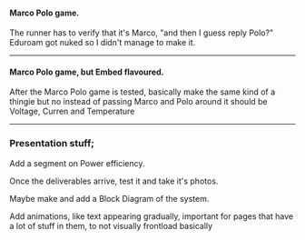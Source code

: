#### Marco Polo game.

The runner has to verify that it's Marco, "and then I guess reply Polo?"
Eduroam got nuked so I didn't manage to make it.

---
#### Marco Polo game, but Embed flavoured.
After the Marco Polo game is tested, 
basically make the same kind of a thingie but no instead of passing Marco and Polo around it should be Voltage, Curren and Temperature

---
### Presentation stuff;
Add a segment on Power efficiency.

Once the deliverables arrive, test it and take it's photos.

Maybe make and add a Block Diagram of the system.

Add animations, like text appearing gradually, important for pages that have a lot of stuff in them, to not visually frontload basically